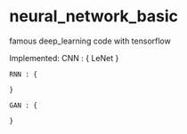 # neural_network_basic
famous deep_learning code with tensorflow

Implemented:
    CNN : {
            LeNet
    }

    RNN : {

    }

    GAN : {

    }